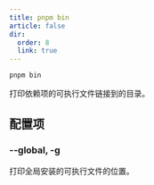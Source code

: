 ```yaml
---
title: pnpm bin
article: false
dir:
  order: 8
  link: true
---
```


```bash
pnpm bin
```

打印依赖项的可执行文件链接到的目录。

## 配置项

### --global, -g

打印全局安装的可执行文件的位置。